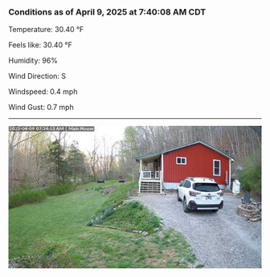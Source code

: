 ### Conditions as of April 9, 2025 at 7:40:08 AM CDT 

Temperature: 30.40 &deg;F

Feels like: 30.40 &deg;F

Humidity: 96%

Wind Direction: S

Windspeed: 0.4 mph

Wind Gust: 0.7 mph

---

<img src="./images/latest.jpeg"/>

